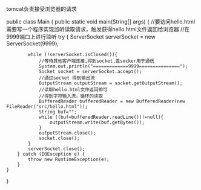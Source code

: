 tomcat负责接受浏览器的请求

public class Main {
    public static void main(String[] args) {
        //要访问hello.html 需要写一个程序实现监听读取请求，触发获得hello.html文件返回给浏览器
        //在9999端口上进行监听
        try {
            ServerSocket serverSocket = new ServerSocket(9999);

            while (!serverSocket.isClosed()){
                //等待其他客户端连接,得到socket,盖socker用于通信
                System.out.println("=============9999===============");
                Socket socket = serverSocket.accept();
                //通过socket 得到输出流
                OutputStream outputStream = socket.getOutputStream();
                //读取hello.html文件返回即可
                //得到字符输入流，循环的读取
                BufferedReader bufferedReader = new BufferedReader(new FileReader("src/hello.html"));
                String buf="";
                while ((buf=bufferedReader.readLine())!=null){
                    outputStream.write(buf.getBytes());
                }
                outputStream.close();
                socket.close();
            }
            serverSocket.close();
        } catch (IOException e) {
            throw new RuntimeException(e);
        }
    }
}
